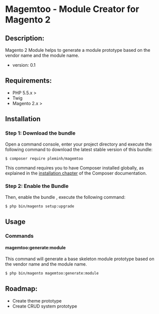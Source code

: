 Magemtoo - Module Creator for Magento 2
====================

Description:
----------

Magento 2 Module helps to generate a module prototype based on the vendor name and the module name.

 - version: 0.1

Requirements:
----------
 - PHP 5.5.x >
 - Twig
 - Magento 2.x >

Installation
------------

### Step 1: Download the bundle


Open a command console, enter your project directory and execute the
following command to download the latest stable version of this bundle:

```bash
$ composer require pleminh/magemtoo
```

This command requires you to have Composer installed globally, as explained
in the [installation chapter](https://getcomposer.org/doc/00-intro.md)
of the Composer documentation.

### Step 2: Enable the Bundle

Then, enable the bundle , execute the following command:

```bash
$ php bin/magento setup:upgrade
```


Usage
-----

### Commands


#### magemtoo:generate:module

This command will generate a base skeleton module prototype based on the vendor name and the module name.

```bash
$ php bin/magento magemtoo:generate:module
```


Roadmap:
----------
- Create theme prototype 
- Create CRUD system prototype 







